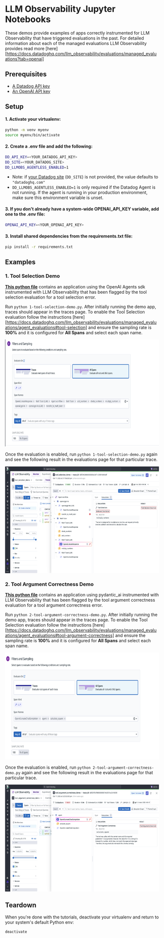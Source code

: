 # LLM Observability Jupyter Notebooks

These demos provide examples of apps correctly instrumented for LLM Observability that have triggered evaluations in the past. For detailed information about each of the managed evaluations LLM Observability provides read more [here][https://docs.datadoghq.com/llm_observability/evaluations/managed_evaluations?tab=openai]

## Prerequisites

- [A Datadog API key](https://docs.datadoghq.com/account_management/api-app-keys)
- [An OpenAI API key](https://platform.openai.com/docs/quickstart/account-setup)

## Setup

#### 1. Activate your virtualenv:

```bash
python -m venv myenv
source myenv/bin/activate
```

#### 2. Create a .env file and add the following:

```bash
DD_API_KEY=<YOUR_DATADOG_API_KEY>
DD_SITE=<YOUR_DATADOG_SITE>
DD_LLMOBS_AGENTLESS_ENABLED=1
```

- Note: if [your Datadog site](https://docs.datadoghq.com/getting_started/site/#access-the-datadog-site) (`DD_SITE`) is not provided, the value defaults to `"datadoghq.com"`
- `DD_LLMOBS_AGENTLESS_ENABLED=1` is only required if the Datadog Agent is not running. If the agent is running in your production environment, make sure this environment variable is unset.


#### 3. If you don't already have a system-wide OPENAI_API_KEY variable, add one to the .env file:

```bash
OPENAI_API_KEY=<YOUR_OPENAI_API_KEY>
```

#### 3. Install shared dependencies from the requirements.txt file:

```bash
pip install -r requirements.txt
```

## Examples

### 1. Tool Selection Demo

**[This python file](./1-tool-selection-demo.py)** contains an application using the OpenAI Agents sdk instrumented with LLM Observability that has been flagged by the tool selection evaluation for a tool selection error.

Run `python 1-tool-selection-demo.py`. After initially running the demo app, traces should appear in the traces page. To enable the Tool Selection evaluation follow the instructions [here][https://docs.datadoghq.com/llm_observability/evaluations/managed_evaluations/agent_evaluations#tool-selection] and ensure the sampling rate is **100%** and it is configured for **All Spans** and select each span name. 

<img src="../images/tool-selection-configuration.png" height="350">

Once the evaluation is enabled, run `python 1-tool-selection-demo.py` again and see the following result in the evaluations page for that particular trace. 

<img src="../images/tool-selection-flagged.png" height="350">

### 2. Tool Argument Correctness Demo

**[This python file](./2-tool-argument-correctness-demo.py)** contains an application using pydantic_ai instrumented with LLM Observability that has been flagged by the tool argument correctness evaluation for a tool argument correctness error.

Run `python 2-tool-argument-correctness-demo.py`. After initially running the demo app, traces should appear in the traces page. To enable the Tool Selection evaluation follow the instructions [here][https://docs.datadoghq.com/llm_observability/evaluations/managed_evaluations/agent_evaluations#tool-argument-correctness] and ensure the sampling rate is **100%** and it is configured for **All Spans** and select each span name. 

<img src="../images/tool-argument-correctness-configuration.png" height="350">

Once the evaluation is enabled, run `python 2-tool-argument-correctness-demo.py` again and see the following result in the evaluations page for that particular trace. 

<img src="../images/tool-argument-correctness-flagged.png" height="350">


## Teardown

When you're done with the tutorials, deactivate your virtualenv and return to your system's default Python env:

```bash
deactivate
```
